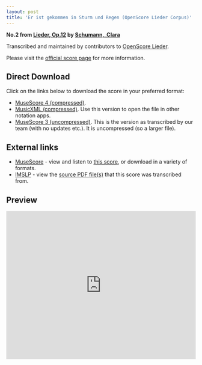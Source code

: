 ```yaml
---
layout: post
title: 'Er ist gekommen in Sturm und Regen (OpenScore Lieder Corpus)'
---
```


__No.2 from [Lieder, Op.12](https://fourscoreandmore.org/openscore/lieder/Schumann%2C_Clara/Lieder%2C_Op.12/) by [Schumann,_Clara](https://fourscoreandmore.org/openscore/lieder/Schumann%2C_Clara)__

Transcribed and maintained by contributors to [OpenScore Lieder].

Please visit the [official score page] for more information.

[official score page]: https://musescore.com/openscore-lieder-corpus/scores/5187781
[OpenScore Lieder]: https://musescore.com/openscore-lieder-corpus

## Direct Download

Click on the links below to download the score in your preferred format:
- [MuseScore 4 (compressed)](https://fourscoreandmore.org/openscore/lieder/Schumann%2C_Clara/Lieder%2C_Op.12/02_Er_ist_gekommen_in_Sturm_und_Regen.mscz).
- [MusicXML (compressed)](https://fourscoreandmore.org/openscore/lieder/Schumann%2C_Clara/Lieder%2C_Op.12/02_Er_ist_gekommen_in_Sturm_und_Regen.mxl). Use this version to open the file in other notation apps.
- [MuseScore 3 (uncompressed)](https://raw.githubusercontent.com/OpenScore/Lieder/refs/heads/main/scores/Schumann%2C_Clara/Lieder%2C_Op.12/02_Er_ist_gekommen_in_Sturm_und_Regen/lc5187781.mscx). This is the version as transcribed by our team (with no updates etc.). It is uncompressed (so a larger file).

## External links

- [MuseScore] - view and listen to [this score][MuseScore], or download in a variety of formats.
- [IMSLP] - view the [source PDF file(s)][IMSLP] that this score was transcribed from.

[MuseScore]: https://musescore.com/score/5187781
[IMSLP]: https://imslp.org/wiki/Special:ReverseLookup/270918

## Preview

<iframe width="100%" height="394" src="https://musescore.com/openscore-lieder-corpus/scores/5187781/embed" frameborder="0" allowfullscreen allow="autoplay; fullscreen"></iframe>
